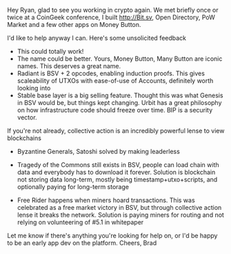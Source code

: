 Hey Ryan, glad to see you working in crypto again. We met briefly once or twice at a CoinGeek conference, I built http://Bit.sv, Open Directory, PoW Market and a few other apps on Money Button.

I'd like to help anyway I can. Here's some unsolicited feedback

* This could totally work!
* The name could be better. Yours, Money Button, Many Button are iconic names. This deserves a great name.
* Radiant is BSV + 2 opcodes, enabling induction proofs. This gives scaleability of UTXOs with ease-of-use of Accounts, definitely worth looking into
* Stable base layer is a big selling feature. Thought this was what Genesis in BSV would be, but things kept changing. Urbit has a great philosophy on how infrastructure code should freeze over time. BIP is a security vector.

If you're not already, collective action is an incredibly powerful lense to view blockchains

* Byzantine Generals, Satoshi solved by making leaderless

* Tragedy of the Commons still exists in BSV, people can load chain with data and everybody has to download it forever. Solution is blockchain not storing data long-term, mostly being timestamp+utxo+scripts, and optionally paying for long-term storage

* Free Rider happens when miners hoard transactions. This was celebrated as a free market victory in BSV, but through collective action lense it breaks the network. Solution is paying miners for routing and not relying on volunteering of #5.1 in whitepaper

Let me know if there's anything you're looking for help on, or I'd be happy to be an early app dev on the platform.
Cheers, Brad